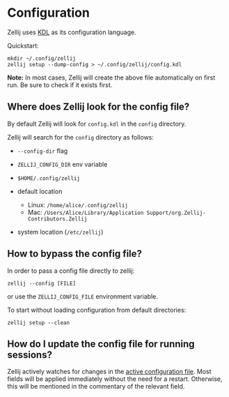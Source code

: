 # Configuration

Zellij uses [KDL](https://kdl.dev) as its configuration language.

Quickstart:
```
mkdir ~/.config/zellij
zellij setup --dump-config > ~/.config/zellij/config.kdl
```

**Note:** In most cases, Zellij will create the above file automatically on first run. Be sure to check if it exists first.

## Where does Zellij look for the config file?

By default Zellij will look for `config.kdl` in the `config` directory.

Zellij will search for the `config` directory as follows:

- `--config-dir` flag
- `ZELLIJ_CONFIG_DIR` env variable
- `$HOME/.config/zellij`
- default location
    - Linux: `/home/alice/.config/zellij`
    - Mac: `/Users/Alice/Library/Application Support/org.Zellij-Contributors.Zellij`

- system location (`/etc/zellij`)

## How to bypass the config file?

In order to pass a config file directly to zellij:

```
zellij --config [FILE]
```

or use the `ZELLIJ_CONFIG_FILE` environment variable.

To start without loading configuration from default directories:

```
zellij setup --clean
```

## How do I update the config file for running sessions?
Zellij actively watches for changes in the [active configuration file](#where-does-zellij-look-for-the-config-file). Most fields will be applied immediately without the need for a restart. Otherwise, this will be mentioned in the commentary of the relevant field.
